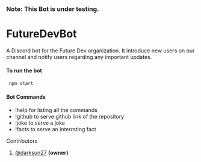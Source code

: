### Note: This Bot is under testing.
# FutureDevBot
A Discord bot for the Future Dev organization. It introduce new users on our channel and notify users regarding any important updates.

#### To run the bot
```npm install
 npm start
 ```
#### Bot Commands
- !help for listing all the commands
- !github to serve github link of the repository
- !joke to serve a joke
- !facts to serve an interrsting fact

Contributors

1. [@darksun27](https://github.com/darksun27) **(owner)**
